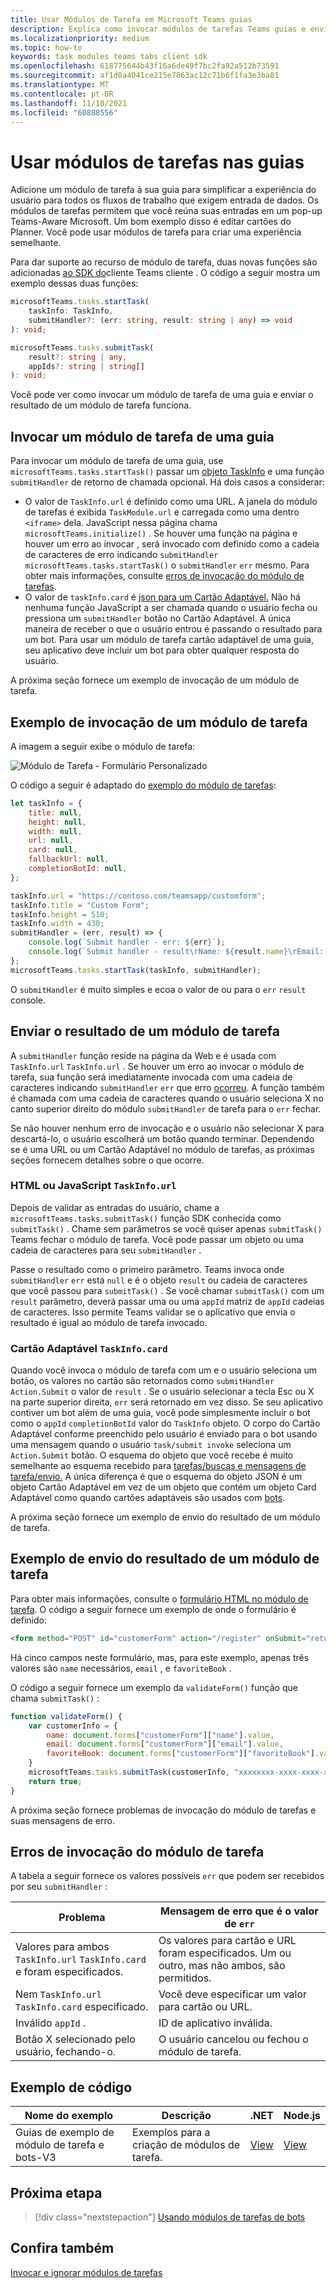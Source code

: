 ```yaml
---
title: Usar Módulos de Tarefa em Microsoft Teams guias
description: Explica como invocar módulos de tarefas Teams guias e enviar seu resultado usando o SDK do cliente Microsoft Teams cliente. Inclui exemplos de código.
ms.localizationpriority: medium
ms.topic: how-to
keywords: task modules teams tabs client sdk
ms.openlocfilehash: 618775644b43f16a6de49f7bc2fa92a512b73591
ms.sourcegitcommit: af1d0a4041ce215e7863ac12c71b6f1fa3e3ba81
ms.translationtype: MT
ms.contentlocale: pt-BR
ms.lasthandoff: 11/10/2021
ms.locfileid: "60888556"
---
```

# <a name="use-task-modules-in-tabs"></a>Usar módulos de tarefas nas guias

Adicione um módulo de tarefa à sua guia para simplificar a experiência do usuário para todos os fluxos de trabalho que exigem entrada de dados. Os módulos de tarefas permitem que você reúna suas entradas em um pop-up Teams-Aware Microsoft. Um bom exemplo disso é editar cartões do Planner. Você pode usar módulos de tarefa para criar uma experiência semelhante.

Para dar suporte ao recurso de módulo de tarefa, duas novas funções são adicionadas [ao SDK do](/javascript/api/overview/msteams-client)cliente Teams cliente . O código a seguir mostra um exemplo dessas duas funções:

```typescript
microsoftTeams.tasks.startTask(
    taskInfo: TaskInfo,
    submitHandler?: (err: string, result: string | any) => void
): void;

microsoftTeams.tasks.submitTask(
    result?: string | any,
    appIds?: string | string[]
): void;
```

Você pode ver como invocar um módulo de tarefa de uma guia e enviar o resultado de um módulo de tarefa funciona.

## <a name="invoke-a-task-module-from-a-tab"></a>Invocar um módulo de tarefa de uma guia

Para invocar um módulo de tarefa de uma guia, use `microsoftTeams.tasks.startTask()` passar um [objeto TaskInfo](~/task-modules-and-cards/task-modules/invoking-task-modules.md#the-taskinfo-object) e uma função `submitHandler` de retorno de chamada opcional. Há dois casos a considerar:

* O valor de `TaskInfo.url` é definido como uma URL. A janela do módulo de tarefas é exibida `TaskModule.url` e carregada como uma dentro `<iframe>` dela. JavaScript nessa página chama `microsoftTeams.initialize()` . Se houver uma função na página e houver um erro ao invocar , será invocado com definido como a cadeia de caracteres de erro indicando `submitHandler` `microsoftTeams.tasks.startTask()` o `submitHandler` `err` mesmo. Para obter mais informações, consulte [erros de invocação do módulo de tarefas](#task-module-invocation-errors).
* O valor de `taskInfo.card` é [json para um Cartão Adaptável.](~/task-modules-and-cards/task-modules/invoking-task-modules.md#adaptive-card-or-adaptive-card-bot-card-attachment) Não há nenhuma função JavaScript a ser chamada quando o usuário fecha ou pressiona um `submitHandler` botão no Cartão Adaptável. A única maneira de receber o que o usuário entrou é passando o resultado para um bot. Para usar um módulo de tarefa cartão adaptável de uma guia, seu aplicativo deve incluir um bot para obter qualquer resposta do usuário.

A próxima seção fornece um exemplo de invocação de um módulo de tarefa.

## <a name="example-of-invoking-a-task-module"></a>Exemplo de invocação de um módulo de tarefa

A imagem a seguir exibe o módulo de tarefa:

![Módulo de Tarefa - Formulário Personalizado](~/assets/images/task-module/task-module-custom-form.png)

O código a seguir é adaptado do [exemplo do módulo de tarefas](~/task-modules-and-cards/task-modules/invoking-task-modules.md#code-sample):

```javascript
let taskInfo = {
    title: null,
    height: null,
    width: null,
    url: null,
    card: null,
    fallbackUrl: null,
    completionBotId: null,
};

taskInfo.url = "https://contoso.com/teamsapp/customform";
taskInfo.title = "Custom Form";
taskInfo.height = 510;
taskInfo.width = 430;
submitHandler = (err, result) => {
    console.log(`Submit handler - err: ${err}`);
    console.log(`Submit handler - result\rName: ${result.name}\rEmail: ${result.email}\rFavorite book: ${result.favoriteBook}`);
};
microsoftTeams.tasks.startTask(taskInfo, submitHandler);
```

O `submitHandler` é muito simples e ecoa o valor de ou para o `err` `result` console.

## <a name="submit-the-result-of-a-task-module"></a>Enviar o resultado de um módulo de tarefa

A `submitHandler` função reside na página da Web e é usada com `TaskInfo.url` `TaskInfo.url` . Se houver um erro ao invocar o módulo de tarefa, sua função será imediatamente invocada com uma cadeia de caracteres indicando `submitHandler` `err` que erro [ocorreu](#task-module-invocation-errors). A função também é chamada com uma cadeia de caracteres quando o usuário seleciona X no canto superior direito do módulo `submitHandler` de tarefa para o `err` fechar.

Se não houver nenhum erro de invocação e o usuário não selecionar X para descartá-lo, o usuário escolherá um botão quando terminar. Dependendo se é uma URL ou um Cartão Adaptável no módulo de tarefas, as próximas seções fornecem detalhes sobre o que ocorre.

### <a name="html-or-javascript-taskinfourl"></a>HTML ou JavaScript `TaskInfo.url`

Depois de validar as entradas do usuário, chame a `microsoftTeams.tasks.submitTask()` função SDK conhecida como `submitTask()` . Chame sem parâmetros se você quiser apenas `submitTask()` Teams fechar o módulo de tarefa. Você pode passar um objeto ou uma cadeia de caracteres para seu `submitHandler` .

Passe o resultado como o primeiro parâmetro. Teams invoca onde `submitHandler` `err` está `null` e é o objeto `result` ou cadeia de caracteres que você passou para `submitTask()` . Se você chamar `submitTask()` com um `result` parâmetro, deverá passar uma ou uma `appId` matriz de `appId` cadeias de caracteres. Isso permite Teams validar se o aplicativo que envia o resultado é igual ao módulo de tarefa invocado.

### <a name="adaptive-card-taskinfocard"></a>Cartão Adaptável `TaskInfo.card`

Quando você invoca o módulo de tarefa com um e o usuário seleciona um botão, os valores no cartão são retornados como `submitHandler` `Action.Submit` o valor de `result` . Se o usuário selecionar a tecla Esc ou X na parte superior direita, `err` será retornado em vez disso. Se seu aplicativo contiver um bot além de uma guia, você pode simplesmente incluir o bot como o `appId` `completionBotId` valor do `TaskInfo` objeto. O corpo do Cartão Adaptável conforme preenchido pelo usuário é enviado para o bot usando uma mensagem quando o usuário `task/submit invoke` seleciona um `Action.Submit` botão. O esquema do objeto que você recebe é muito semelhante ao esquema recebido para [tarefas/buscas e mensagens de tarefa/envio.](~/task-modules-and-cards/task-modules/task-modules-bots.md#payload-of-taskfetch-and-tasksubmit-messages) A única diferença é que o esquema do objeto JSON é um objeto Cartão Adaptável em vez de um objeto que contém um objeto Card Adaptável como quando cartões adaptáveis são usados com [bots](~/task-modules-and-cards/task-modules/task-modules-bots.md#payload-of-taskfetch-and-tasksubmit-messages).

A próxima seção fornece um exemplo de envio do resultado de um módulo de tarefa.

## <a name="example-of-submitting-the-result-of-a-task-module"></a>Exemplo de envio do resultado de um módulo de tarefa

Para obter mais informações, consulte o [formulário HTML no módulo de tarefa](#example-of-invoking-a-task-module). O código a seguir fornece um exemplo de onde o formulário é definido:

```html
<form method="POST" id="customerForm" action="/register" onSubmit="return validateForm()">
```

Há cinco campos neste formulário, mas, para este exemplo, apenas três valores são `name` necessários, `email` , e `favoriteBook` .

O código a seguir fornece um exemplo da `validateForm()` função que chama `submitTask()` :

```javascript
function validateForm() {
    var customerInfo = {
        name: document.forms["customerForm"]["name"].value,
        email: document.forms["customerForm"]["email"].value,
        favoriteBook: document.forms["customerForm"]["favoriteBook"].value
    }
    microsoftTeams.tasks.submitTask(customerInfo, "xxxxxxxx-xxxx-xxxx-xxxx-xxxxxxxxxxxx");
    return true;
}
```

A próxima seção fornece problemas de invocação do módulo de tarefas e suas mensagens de erro.

## <a name="task-module-invocation-errors"></a>Erros de invocação do módulo de tarefa

A tabela a seguir fornece os valores possíveis `err` que podem ser recebidos por seu `submitHandler` :

| Problema | Mensagem de erro que é o valor de `err` |
| ------- | ------------------------------ |
| Valores para ambos `TaskInfo.url` `TaskInfo.card` e foram especificados. | Os valores para cartão e URL foram especificados. Um ou outro, mas não ambos, são permitidos. |
| Nem `TaskInfo.url` `TaskInfo.card` especificado. | Você deve especificar um valor para cartão ou URL. |
| Inválido `appId` . | ID de aplicativo inválida. |
| Botão X selecionado pelo usuário, fechando-o. | O usuário cancelou ou fechou o módulo de tarefa. |

## <a name="code-sample"></a>Exemplo de código

|Nome do exemplo | Descrição | .NET | Node.js|
|----------------|-----------------|--------------|----------------|
|Guias de exemplo de módulo de tarefa e bots-V3 | Exemplos para a criação de módulos de tarefa. |[View](https://github.com/OfficeDev/Microsoft-Teams-Samples/tree/main/samples/app-task-module/csharp)|[View](https://github.com/OfficeDev/Microsoft-Teams-Samples/tree/main/samples/app-task-module/nodejs)| 

## <a name="next-step"></a>Próxima etapa

> [!div class="nextstepaction"]
> [Usando módulos de tarefas de bots](~/task-modules-and-cards/task-modules/task-modules-bots.md)

## <a name="see-also"></a>Confira também

[Invocar e ignorar módulos de tarefas](~/task-modules-and-cards/task-modules/invoking-task-modules.md)
